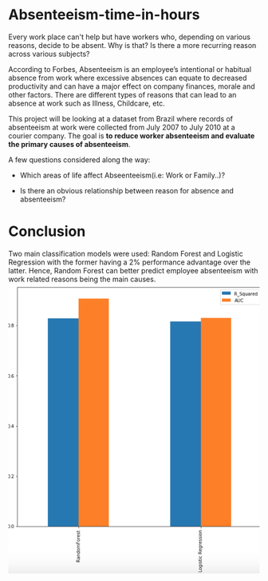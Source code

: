 # Absenteeism-time-in-hours
Every work place can't help but have workers who, depending on various reasons, decide to be absent. Why is that? Is there a more recurring reason across various subjects?

According to Forbes, Absenteeism is an employee’s intentional or habitual absence from work where excessive absences can equate to decreased productivity and can have a major effect on company finances, morale and other factors. There are different types of reasons that can lead to an absence at work such as Illness, Childcare, etc. 

This project will be looking at a dataset from Brazil where records of absenteeism at work were collected from July 2007 to July 2010 at a courier company. The goal is **to reduce worker absenteeism and evaluate the primary causes of absenteeism**. 

A few questions considered along the way:

* Which areas of life affect Abseenteeism(i.e: Work or Family..)?

* Is there an obvious relationship between reason for absence and absenteeism?

# Conclusion

Two main classification models were used: Random Forest and Logistic Regression with the former having a 2% performance advantage over the latter. Hence, Random Forest can better predict employee absenteeism with work related reasons being the main causes.
![alt text](https://github.com/marlhakizi/Absenteeism-time-in-hours/blob/master/Screen%20Shot%202019-04-17%20at%207.55.05%20PM.png)
